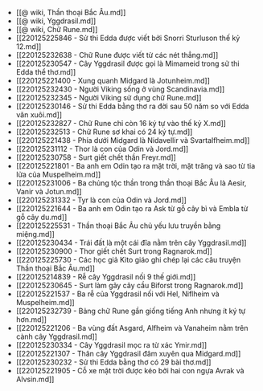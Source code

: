 - [[@ wiki, Thần thoại Bắc Âu.md]]
- [[@ wiki, Yggdrasil.md]]
- [[@ wiki, Chữ Rune.md]]
- [[220125225846 - Sử thi Edda được viết bởi Snorri Sturluson thế kỷ 12.md]]
- [[220125232638 - Chữ Rune được viết từ các nét thẳng.md]]
- [[220125230547 - Cây Yggdrasil được gọi là Mimameid trong sử thi Edda thể thơ.md]]
- [[220125221400 - Xung quanh Midgard là Jotunheim.md]]
- [[220125232430 - Người Viking sống ở vùng Scandinavia.md]]
- [[220125232345 - Người Viking sử dụng chữ Rune.md]]
- [[220125230146 - Sử thi Edda bằng thơ ra đời sau 50 năm so với Edda văn xuôi.md]]
- [[220125232827 - Chữ Rune chỉ còn 16 ký tự vào thế kỷ X.md]]
- [[220125232513 - Chữ Rune sơ khai có 24 ký tự.md]]
- [[220125221438 - Phía dưới Midgard là Nidavellir và Svartalfheim.md]]
- [[220125231112 - Thor là con của Odin và Jord.md]]
- [[220125230758 - Surt giết chết thần Freyr.md]]
- [[220125221801 - Ba anh em Odin tạo ra mặt trời, mặt trăng và sao từ tia lửa của Muspelheim.md]]
- [[220125231006 - Ba chủng tộc thần trong thần thoại Bắc Âu là Aesir, Vanir và Jotun.md]]
- [[220125231332 - Tyr là con của Odin và Jord.md]]
- [[220125221644 - Ba anh em Odin tạo ra Ask từ gỗ cây bì và Embla từ gỗ cây du.md]]
- [[220125225531 - Thần thoại Bắc Âu chủ yếu lưu truyền bằng miệng.md]]
- [[220125230434 - Trái đất là một cái đĩa nằm trên cây Yggdrasil.md]]
- [[220125230900 - Thor giết chết Surt trong Ragnarok.md]]
- [[220125225730 - Các học giả Kito giáo ghi chép lại các câu truyện Thần thoại Bắc Âu.md]]
- [[220125214839 - Rễ cây Yggdrasil nối 9 thế giới.md]]
- [[220125230645 - Surt làm gãy cây cầu Biforst trong Ragnarok.md]]
- [[220125221537 - Ba rễ của Yggdrasil nối với Hel, Niflheim và Muspelheim.md]]
- [[220125232739 - Bảng chữ Rune gần giống tiếng Anh nhưng ít ký tự hơn.md]]
- [[220125221206 - Ba vùng đất Asgard, Alfheim và Vanaheim nằm trên cành cây Yggdrasil.md]]
- [[220125230334 - Cây Yggdrasil mọc ra từ xác Ymir.md]]
- [[220125221307 - Thân cây Yggdrasil đâm xuyên qua Midgard.md]]
- [[220125230232 - Sử thi Edda bằng thơ có 29 bài thơ.md]]
- [[220125221905 - Cỗ xe mặt trời được kéo bởi hai con ngựa Avrak và Alvsin.md]]

